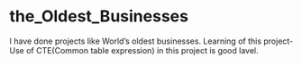 # the_Oldest_Businesses
I have done  projects like World’s oldest businesses. 
Learning of this  project-Use of  CTE(Common table expression) in this project is good lavel.
